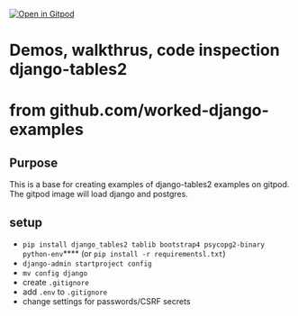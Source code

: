[![Open in Gitpod](https://gitpod.io/button/open-in-gitpod.svg)](https://gitpod.io/#https://github.com/readytheory/tables2_rt)

# Demos, walkthrus, code inspection django-tables2

# from github.com/worked-django-examples 

## Purpose

This is a base for creating examples of django-tables2 examples on gitpod.
The gitpod image will load django and postgres.

## setup 

 - `pip install django_tables2 tablib bootstrap4 psycopg2-binary python-env`**** 
    (or `pip install -r requirementsl.txt`)
 - `django-admin startproject config`
 - `mv config django`
 - create `.gitignore`
 - add `.env` to `.gitignore`
 - change settings for passwords/CSRF secrets
## 